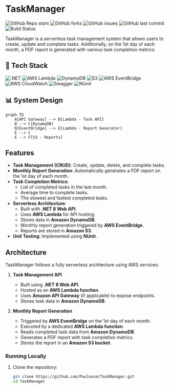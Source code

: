 # TaskManager

![GitHub Repo stars](https://img.shields.io/github/stars/Pauloocm/TaskManager?style=social)
![GitHub forks](https://img.shields.io/github/forks/Pauloocm/TaskManager?style=social)
![GitHub issues](https://img.shields.io/github/issues/Pauloocm/TaskManager)
![GitHub last commit](https://img.shields.io/github/last-commit/Pauloocm/TaskManager)
![Build Status](https://img.shields.io/github/actions/workflow/status/Pauloocm/TaskManager/dotnet-desktop.yml)

TaskManager is a serverless task management system that allows users to create, update and complete tasks. Additionally, on the 1st day of each month, a PDF report is generated with various task completion metrics.

## 🚀 Tech Stack

![.NET](https://img.shields.io/badge/.NET-512BD4?style=for-the-badge&logo=dotnet&logoColor=white)
![AWS Lambda](https://img.shields.io/badge/AWS_Lambda-FF9900?style=for-the-badge&logo=amazonaws&logoColor=white)
![DynamoDB](https://img.shields.io/badge/AWS_DynamoDB-4053D6?style=for-the-badge&logo=amazon-dynamodb&logoColor=white)
![S3](https://img.shields.io/badge/AWS_S3-569A31?style=for-the-badge&logo=amazon-s3&logoColor=white)
![AWS EventBridge](https://img.shields.io/badge/AWS_EventBridge-8C4FFF?style=for-the-badge&logo=amazonaws&logoColor=white)
![AWS CloudWatch](https://img.shields.io/badge/AWS_CloudWatch-FF4F8B?style=for-the-badge&logo=amazonaws&logoColor=white)
![Swagger](https://img.shields.io/badge/Swagger-85EA2D?style=for-the-badge&logo=swagger&logoColor=black)
![NUnit](https://img.shields.io/badge/NUnit-25A162?style=for-the-badge&logo=nunit&logoColor=white)

## 📊 System Design

```mermaid
graph TD
    A[API Gateway] --> B[Lambda - Task API]
    B --> C[DynamoDB]
    D[EventBridge] --> E[Lambda - Report Generator]
    E --> C
    E --> F[S3 - Reports]
```

## Features

- **Task Management (CRUD)**: Create, update, delete, and complete tasks.
- **Monthly Report Generation**: Automatically generates a PDF report on the 1st day of each month.
- **Task Completion Metrics**:
  - List of completed tasks in the last month.
  - Average time to complete tasks.
  - The slowest and fastest completed tasks.
- **Serverless Architecture**:
  - Built with **.NET 8 Web API**.
  - Uses **AWS Lambda** for API hosting.
  - Stores data in **Amazon DynamoDB**.
  - Monthly report generation triggered by **AWS EventBridge**.
  - Reports are stored in **Amazon S3**.
- **Unit Testing**: Implemented using **NUnit**.

## Architecture

TaskManager follows a fully serverless architecture using AWS services:

1. **Task Management API**  
   - Built using **.NET 8 Web API**.  
   - Hosted as an **AWS Lambda function**.  
   - Uses **Amazon API Gateway** (if applicable) to expose endpoints.  
   - Stores task data in **Amazon DynamoDB**.  

2. **Monthly Report Generation**  
   - Triggered by **AWS EventBridge** on the 1st day of each month.  
   - Executed by a dedicated **AWS Lambda function**.  
   - Reads completed task data from **Amazon DynamoDB**.  
   - Generates a PDF report with task completion metrics.  
   - Stores the report in an **Amazon S3 bucket**.  



### Running Locally

1. Clone the repository:
   ```sh
   git clone https://github.com/Pauloocm/TaskManager.git
   cd TaskManager
